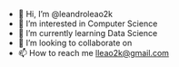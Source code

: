 - 👋 Hi, I’m @leandroleao2k
- 👀 I’m interested in Computer Science
- 🌱 I’m currently learning Data Science
- 💞️ I’m looking to collaborate on 
- 📫 How to reach me lleao2k@gmail.com

<!---
leandroleao2k/leandroleao2k is a ✨ special ✨ repository because its `README.md` (this file) appears on your GitHub profile.
You can click the Preview link to take a look at your changes.
--->
